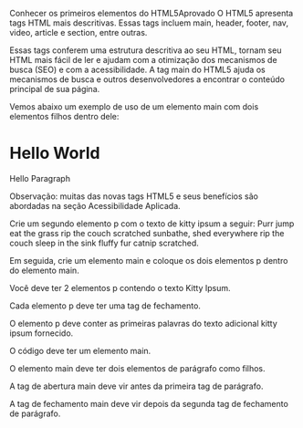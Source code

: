 Conhecer os primeiros elementos do HTML5Aprovado
O HTML5 apresenta tags HTML mais descritivas. Essas tags incluem main, header, footer, nav, video, article e section, entre outras.

Essas tags conferem uma estrutura descritiva ao seu HTML, tornam seu HTML mais fácil de ler e ajudam com a otimização dos mecanismos de busca (SEO) e com a acessibilidade. A tag main do HTML5 ajuda os mecanismos de busca e outros desenvolvedores a encontrar o conteúdo principal de sua página.

Vemos abaixo um exemplo de uso de um elemento main com dois elementos filhos dentro dele:

<main> 
  <h1>Hello World</h1>
  <p>Hello Paragraph</p>
</main>
Observação: muitas das novas tags HTML5 e seus benefícios são abordadas na seção Acessibilidade Aplicada.

Crie um segundo elemento p com o texto de kitty ipsum a seguir: Purr jump eat the grass rip the couch scratched sunbathe, shed everywhere rip the couch sleep in the sink fluffy fur catnip scratched.

Em seguida, crie um elemento main e coloque os dois elementos p dentro do elemento main.

Você deve ter 2 elementos p contendo o texto Kitty Ipsum.

Cada elemento p deve ter uma tag de fechamento.

O elemento p deve conter as primeiras palavras do texto adicional kitty ipsum fornecido.

O código deve ter um elemento main.

O elemento main deve ter dois elementos de parágrafo como filhos.

A tag de abertura main deve vir antes da primeira tag de parágrafo.

A tag de fechamento main deve vir depois da segunda tag de fechamento de parágrafo.